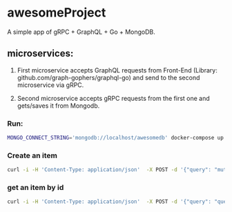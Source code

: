 # awesomeProject
A simple app of gRPC + GraphQL + Go + MongoDB.

## microservices:

1. First microservice accepts GraphQL requests from Front-End (Library: 
github.com/graph-gophers/graphql-go) and send to the second microservice via gRPC.

2. Second microservice accepts gRPC requests from the first one and gets/saves 
it from Mongodb.

### Run:
```bash
MONGO_CONNECT_STRING='mongodb://localhost/awesomedb' docker-compose up --build
```

### Create an item
```bash
curl -i -H 'Content-Type: application/json'  -X POST -d '{"query": "mutation {CreateItem(name:\"Iphone 11\",description:\"Iphone 11 desc\",price:855.69) {id,name,description,price,created_at}}"}' localhost:8080/item 
```
### get an item by id
```bash
curl -i -H 'Content-Type: application/json'  -X POST -d '{"query": "query {Item(Id: \"2ba56bfe-5505-416c-a5ba-baaacaffbd88\") {id,name,description,price,created_at}}"}' localhost:8080/item 
```

